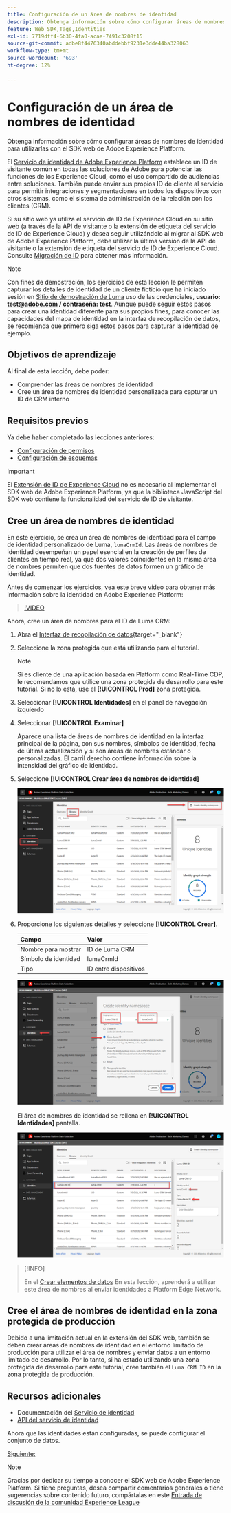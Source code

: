 ```yaml
---
title: Configuración de un área de nombres de identidad
description: Obtenga información sobre cómo configurar áreas de nombres de identidad para utilizarlas con el SDK web de Adobe Experience Platform. Esta lección forma parte del tutorial Implementación de Adobe Experience Cloud con SDK web.
feature: Web SDK,Tags,Identities
exl-id: 7719dff4-6b30-4fa0-acae-7491c3208f15
source-git-commit: adbe8f4476340abddebbf9231e3dde44ba328063
workflow-type: tm+mt
source-wordcount: '693'
ht-degree: 12%

---
```


# Configuración de un área de nombres de identidad

Obtenga información sobre cómo configurar áreas de nombres de identidad para utilizarlas con el SDK web de Adobe Experience Platform.

El [Servicio de identidad de Adobe Experience Platform](https://experienceleague.adobe.com/docs/id-service/using/home.html?lang=es) establece un ID de visitante común en todas las soluciones de Adobe para potenciar las funciones de los Experience Cloud, como el uso compartido de audiencias entre soluciones. También puede enviar sus propios ID de cliente al servicio para permitir integraciones y segmentaciones en todos los dispositivos con otros sistemas, como el sistema de administración de la relación con los clientes (CRM).

Si su sitio web ya utiliza el servicio de ID de Experience Cloud en su sitio web (a través de la API de visitante o la extensión de etiqueta del servicio de ID de Experience Cloud) y desea seguir utilizándolo al migrar al SDK web de Adobe Experience Platform, debe utilizar la última versión de la API de visitante o la extensión de etiqueta del servicio de ID de Experience Cloud. Consulte [Migración de ID](https://experienceleague.adobe.com/docs/experience-platform/edge/identity/overview.html?lang=en) para obtener más información.

>[!NOTE]
>
> Con fines de demostración, los ejercicios de esta lección le permiten capturar los detalles de identidad de un cliente ficticio que ha iniciado sesión en [Sitio de demostración de Luma](https://luma.enablementadobe.com/content/luma/us/en.html) uso de las credenciales, **usuario: test@adobe.com / contraseña: test**. Aunque puede seguir estos pasos para crear una identidad diferente para sus propios fines, para conocer las capacidades del mapa de identidad en la interfaz de recopilación de datos, se recomienda que primero siga estos pasos para capturar la identidad de ejemplo.

## Objetivos de aprendizaje

Al final de esta lección, debe poder:

* Comprender las áreas de nombres de identidad
* Cree un área de nombres de identidad personalizada para capturar un ID de CRM interno


## Requisitos previos

Ya debe haber completado las lecciones anteriores:

* [Configuración de permisos](configure-permissions.md)
* [Configuración de esquemas](configure-schemas.md)

>[!IMPORTANT]
>
>El [Extensión de ID de Experience Cloud](https://exchange.adobe.com/experiencecloud.details.100160.adobe-experience-cloud-id-launch-extension.html) no es necesario al implementar el SDK web de Adobe Experience Platform, ya que la biblioteca JavaScript del SDK web contiene la funcionalidad del servicio de ID de visitante.

## Cree un área de nombres de identidad

En este ejercicio, se crea un área de nombres de identidad para el campo de identidad personalizado de Luma, `lumaCrmId`. Las áreas de nombres de identidad desempeñan un papel esencial en la creación de perfiles de clientes en tiempo real, ya que dos valores coincidentes en la misma área de nombres permiten que dos fuentes de datos formen un gráfico de identidad.

Antes de comenzar los ejercicios, vea este breve vídeo para obtener más información sobre la identidad en Adobe Experience Platform:
>[!VIDEO](https://video.tv.adobe.com/v/27841?quality=12&learn=on)

Ahora, cree un área de nombres para el ID de Luma CRM:

1. Abra el [Interfaz de recopilación de datos](https://launch.adobe.com/){target="_blank"}
1. Seleccione la zona protegida que está utilizando para el tutorial.

   >[!NOTE]
   >
   >Si es cliente de una aplicación basada en Platform como Real-Time CDP, le recomendamos que utilice una zona protegida de desarrollo para este tutorial. Si no lo está, use el **[!UICONTROL Prod]** zona protegida.

1. Seleccionar **[!UICONTROL Identidades]** en el panel de navegación izquierdo
1. Seleccionar **[!UICONTROL Examinar]**

   Aparece una lista de áreas de nombres de identidad en la interfaz principal de la página, con sus nombres, símbolos de identidad, fecha de última actualización y si son áreas de nombres estándar o personalizadas. El carril derecho contiene información sobre la intensidad del gráfico de identidad.

1. Seleccione **[!UICONTROL Crear área de nombres de identidad]**

   ![Ver identidades](assets/configure-identities-screen.png)

1. Proporcione los siguientes detalles y seleccione **[!UICONTROL Crear]**.

   | Campo | Valor |
   |---------------|-----------|
   | Nombre para mostrar | ID de Luma CRM |
   | Símbolo de identidad | lumaCrmId |
   | Tipo | ID entre dispositivos |


   ![Crear áreas de nombres](assets/identities-create-namespace.png)


   El área de nombres de identidad se rellena en **[!UICONTROL Identidades]** pantalla.

   ![Crear áreas de nombres](assets/configure-identities-namespace-lumaCrmId.png)


>[!INFO]
>
> En el [Crear elementos de datos](create-data-elements.md) En esta lección, aprenderá a utilizar este área de nombres al enviar identidades a Platform Edge Network.

## Cree el área de nombres de identidad en la zona protegida de producción

Debido a una limitación actual en la extensión del SDK web, también se deben crear áreas de nombres de identidad en el entorno limitado de producción para utilizar el área de nombres y enviar datos a un entorno limitado de desarrollo. Por lo tanto, si ha estado utilizando una zona protegida de desarrollo para este tutorial, cree también el `Luma CRM ID` en la zona protegida de producción.

## Recursos adicionales

* Documentación del [Servicio de identidad](https://experienceleague.adobe.com/docs/experience-platform/identity/home.html?lang=es)
* [API del servicio de identidad](https://www.adobe.io/experience-platform-apis/references/identity-service/)

Ahora que las identidades están configuradas, se puede configurar el conjunto de datos.

[Siguiente: ](configure-datastream.md)

>[!NOTE]
>
>Gracias por dedicar su tiempo a conocer el SDK web de Adobe Experience Platform. Si tiene preguntas, desea compartir comentarios generales o tiene sugerencias sobre contenido futuro, compártalas en este [Entrada de discusión de la comunidad Experience League](https://experienceleaguecommunities.adobe.com/t5/adobe-experience-platform-launch/tutorial-discussion-implement-adobe-experience-cloud-with-web/td-p/444996)
